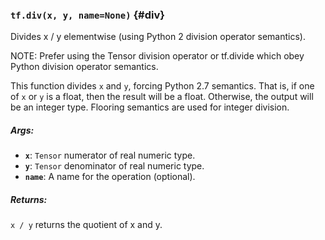 ### `tf.div(x, y, name=None)` {#div}

Divides x / y elementwise (using Python 2 division operator semantics).

NOTE: Prefer using the Tensor division operator or tf.divide which obey Python
division operator semantics.

This function divides `x` and `y`, forcing Python 2.7 semantics. That is,
if one of `x` or `y` is a float, then the result will be a float.
Otherwise, the output will be an integer type. Flooring semantics are used
for integer division.

##### Args:


*  <b>`x`</b>: `Tensor` numerator of real numeric type.
*  <b>`y`</b>: `Tensor` denominator of real numeric type.
*  <b>`name`</b>: A name for the operation (optional).

##### Returns:

  `x / y` returns the quotient of x and y.

